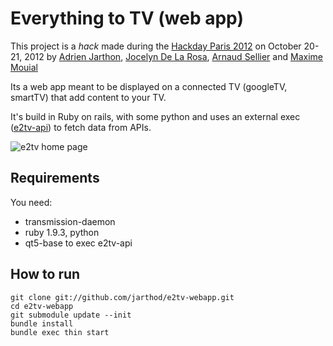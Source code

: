 Everything to TV (web app)
==================

This project is a *hack* made during the [Hackday Paris 2012](http://www.hackdayparis.org/2012) on October 20-21, 2012 by [Adrien Jarthon](https://github.com/jarthod), [Jocelyn De La Rosa](https://github.com/dreewoo), [Arnaud Sellier](https://github.com/arnoo-sel) and [Maxime Mouial](https://github.com/hush-hush)

Its a web app meant to be displayed on a connected TV (googleTV, smartTV) that add content to your TV.

It's build in Ruby on rails, with some python and uses an external exec ([e2tv-api](https://github.com/arnoo-sel/e2tv-api)) to fetch data from APIs.

![e2tv home page](http://dl.dropbox.com/u/623972/e2tv.jpg)

Requirements
------------

You need:

* transmission-daemon
* ruby 1.9.3, python
* qt5-base to exec e2tv-api

How to run
----------

    git clone git://github.com/jarthod/e2tv-webapp.git
    cd e2tv-webapp
    git submodule update --init
    bundle install
    bundle exec thin start
